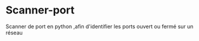 # Scanner-port

Scanner de port en python ,afin d'identifier les ports ouvert ou fermé sur un réseau 
